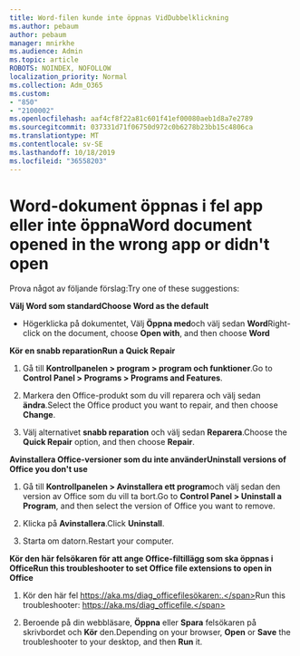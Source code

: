 ```yaml
---
title: Word-filen kunde inte öppnas VidDubbelklickning
ms.author: pebaum
author: pebaum
manager: mnirkhe
ms.audience: Admin
ms.topic: article
ROBOTS: NOINDEX, NOFOLLOW
localization_priority: Normal
ms.collection: Adm_O365
ms.custom:
- "850"
- "2100002"
ms.openlocfilehash: aaf4cf8f22a81c601f41ef00080aeb1d8a7e2789
ms.sourcegitcommit: 037331d71f06750d972c0b6278b23bb15c4806ca
ms.translationtype: MT
ms.contentlocale: sv-SE
ms.lasthandoff: 10/18/2019
ms.locfileid: "36558203"
---
```

# <a name="word-document-opened-in-the-wrong-app-or-didnt-open"></a><span data-ttu-id="e31e6-102">Word-dokument öppnas i fel app eller inte öppna</span><span class="sxs-lookup"><span data-stu-id="e31e6-102">Word document opened in the wrong app or didn't open</span></span>

<span data-ttu-id="e31e6-103">Prova något av följande förslag:</span><span class="sxs-lookup"><span data-stu-id="e31e6-103">Try one of these suggestions:</span></span>

<span data-ttu-id="e31e6-104">**Välj Word som standard**</span><span class="sxs-lookup"><span data-stu-id="e31e6-104">**Choose Word as the default**</span></span>

- <span data-ttu-id="e31e6-105">Högerklicka på dokumentet, Välj **Öppna med**och välj sedan **Word**</span><span class="sxs-lookup"><span data-stu-id="e31e6-105">Right-click on the document, choose **Open with**, and then choose **Word**</span></span>

<span data-ttu-id="e31e6-106">**Kör en snabb reparation**</span><span class="sxs-lookup"><span data-stu-id="e31e6-106">**Run a Quick Repair**</span></span>

1. <span data-ttu-id="e31e6-107">Gå till **Kontrollpanelen > program > program och funktioner**.</span><span class="sxs-lookup"><span data-stu-id="e31e6-107">Go to **Control Panel > Programs > Programs and Features**.</span></span>

2. <span data-ttu-id="e31e6-108">Markera den Office-produkt som du vill reparera och välj sedan **ändra**.</span><span class="sxs-lookup"><span data-stu-id="e31e6-108">Select the Office product you want to repair, and then choose **Change**.</span></span>

3. <span data-ttu-id="e31e6-109">Välj alternativet **snabb reparation** och välj sedan **Reparera**.</span><span class="sxs-lookup"><span data-stu-id="e31e6-109">Choose the **Quick Repair** option, and then choose **Repair**.</span></span>

<span data-ttu-id="e31e6-110">**Avinstallera Office-versioner som du inte använder**</span><span class="sxs-lookup"><span data-stu-id="e31e6-110">**Uninstall versions of Office you don't use**</span></span>

1. <span data-ttu-id="e31e6-111">Gå till **Kontrollpanelen > Avinstallera ett program**och välj sedan den version av Office som du vill ta bort.</span><span class="sxs-lookup"><span data-stu-id="e31e6-111">Go to **Control Panel > Uninstall a Program**, and then select the version of Office you want to remove.</span></span>

2. <span data-ttu-id="e31e6-112">Klicka på **Avinstallera**.</span><span class="sxs-lookup"><span data-stu-id="e31e6-112">Click **Uninstall**.</span></span>

3. <span data-ttu-id="e31e6-113">Starta om datorn.</span><span class="sxs-lookup"><span data-stu-id="e31e6-113">Restart your computer.</span></span>

<span data-ttu-id="e31e6-114">**Kör den här felsökaren för att ange Office-filtillägg som ska öppnas i Office**</span><span class="sxs-lookup"><span data-stu-id="e31e6-114">**Run this troubleshooter to set Office file extensions to open in Office**</span></span>

1. <span data-ttu-id="e31e6-115">Kör den här fel https://aka.ms/diag_officefilesökaren:.</span><span class="sxs-lookup"><span data-stu-id="e31e6-115">Run this troubleshooter: https://aka.ms/diag_officefile.</span></span>

2. <span data-ttu-id="e31e6-116">Beroende på din webbläsare, **Öppna** eller **Spara** felsökaren på skrivbordet och **Kör** den.</span><span class="sxs-lookup"><span data-stu-id="e31e6-116">Depending on your browser, **Open** or **Save** the troubleshooter to your desktop, and then **Run** it.</span></span>
